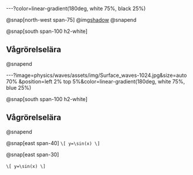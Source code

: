 
---?color=linear-gradient(180deg, white 75%, black 25%)

@snap[north-west span-75]
@img[shadow](physics/waves/assets/img/Surface_waves-1024.jpg)
@snapend

@snap[south span-100 h2-white]
## Vågrörelselära
@snapend

---?image=physics/waves/assets/img/Surface_waves-1024.jpg&size=auto 70% &position=left 2% top 5%&color=linear-gradient(180deg, white 75%, blue 25%)

@snap[south span-100 h2-white]
## Vågrörelselära
@snapend

@snap[east span-40]
`\[
y=\sin(x)
\]`

@snap[east span-30]
<br>
<br>
`\[
y=\sin(x)
\]`